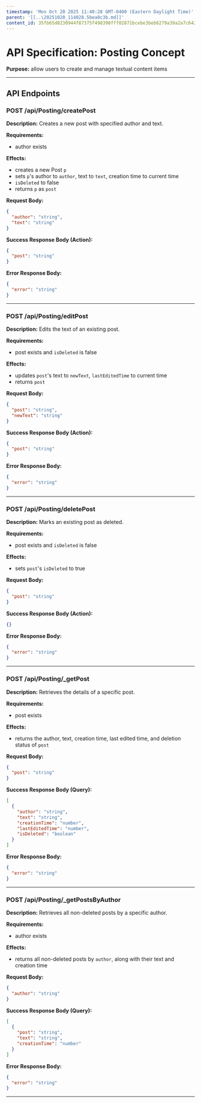 ```yaml
---
timestamp: 'Mon Oct 20 2025 11:40:28 GMT-0400 (Eastern Daylight Time)'
parent: '[[..\20251020_114028.5bea0c3b.md]]'
content_id: 35fb65d8230944f87375f498398fff02871bcebe3beb6279a39a2a7c642fc9eb
---
```


# API Specification: Posting Concept

**Purpose:** allow users to create and manage textual content items

***

## API Endpoints

### POST /api/Posting/createPost

**Description:** Creates a new post with specified author and text.

**Requirements:**

* author exists

**Effects:**

* creates a new Post `p`
* sets `p`'s author to `author`, text to `text`, creation time to current time
* `isDeleted` to false
* returns `p` as `post`

**Request Body:**

```json
{
  "author": "string",
  "text": "string"
}
```

**Success Response Body (Action):**

```json
{
  "post": "string"
}
```

**Error Response Body:**

```json
{
  "error": "string"
}
```

***

### POST /api/Posting/editPost

**Description:** Edits the text of an existing post.

**Requirements:**

* post exists and `isDeleted` is false

**Effects:**

* updates `post`'s text to `newText`, `lastEditedTime` to current time
* returns `post`

**Request Body:**

```json
{
  "post": "string",
  "newText": "string"
}
```

**Success Response Body (Action):**

```json
{
  "post": "string"
}
```

**Error Response Body:**

```json
{
  "error": "string"
}
```

***

### POST /api/Posting/deletePost

**Description:** Marks an existing post as deleted.

**Requirements:**

* post exists and `isDeleted` is false

**Effects:**

* sets `post`'s `isDeleted` to true

**Request Body:**

```json
{
  "post": "string"
}
```

**Success Response Body (Action):**

```json
{}
```

**Error Response Body:**

```json
{
  "error": "string"
}
```

***

### POST /api/Posting/\_getPost

**Description:** Retrieves the details of a specific post.

**Requirements:**

* post exists

**Effects:**

* returns the author, text, creation time, last edited time, and deletion status of `post`

**Request Body:**

```json
{
  "post": "string"
}
```

**Success Response Body (Query):**

```json
[
  {
    "author": "string",
    "text": "string",
    "creationTime": "number",
    "lastEditedTime": "number",
    "isDeleted": "boolean"
  }
]
```

**Error Response Body:**

```json
{
  "error": "string"
}
```

***

### POST /api/Posting/\_getPostsByAuthor

**Description:** Retrieves all non-deleted posts by a specific author.

**Requirements:**

* author exists

**Effects:**

* returns all non-deleted posts by `author`, along with their text and creation time

**Request Body:**

```json
{
  "author": "string"
}
```

**Success Response Body (Query):**

```json
[
  {
    "post": "string",
    "text": "string",
    "creationTime": "number"
  }
]
```

**Error Response Body:**

```json
{
  "error": "string"
}
```

***
